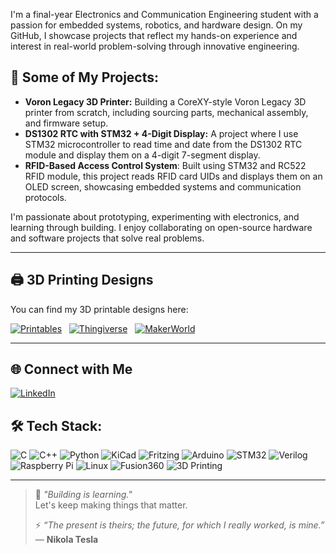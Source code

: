 

I'm a final-year Electronics and Communication Engineering student with a passion for embedded systems, robotics, and hardware design. On my GitHub, I showcase projects that reflect my hands-on experience and interest in real-world problem-solving through innovative engineering.

## 🚀 Some of My Projects:
- **Voron Legacy 3D Printer:** Building a CoreXY-style Voron Legacy 3D printer from scratch, including sourcing parts, mechanical assembly, and firmware setup.
- **DS1302 RTC with STM32 + 4-Digit Display:** A project where I use STM32 microcontroller to read time and date from the DS1302 RTC module and display them on a 4-digit 7-segment display.
- **RFID-Based Access Control System**: Built using STM32 and RC522 RFID module, this project reads RFID card UIDs and displays them on an OLED screen, showcasing embedded systems and communication protocols.
 
I'm passionate about prototyping, experimenting with electronics, and learning through building. I enjoy collaborating on open-source hardware and software projects that solve real problems.

---
## 🖨️ 3D Printing Designs

You can find my 3D printable designs here:

[![Printables](https://img.shields.io/badge/Printables-ffb600?style=flat-square&logo=printables&logoColor=white)](https://www.printables.com/@TRexCreator_2259251)
&nbsp;
[![Thingiverse](https://img.shields.io/badge/Thingiverse-0a65ff?style=flat-square&logo=thingiverse&logoColor=white)](https://www.thingiverse.com/t-rexcreator/designs)
&nbsp;
[![MakerWorld](https://img.shields.io/badge/MakerWorld-00BFFF?style=flat-square&logo=data:image/png;base64,iVBORw0KGgoAAAANSUhEUgAAABAAAAAQCAMAAAAoLQ9TAAAAV1BMVEUAAABtbW3///9gYGCjo6Ozs7PV1dWxsbHIyMiRkZGLi4uhoaGCgoKXl5e4uLh9fX3Hx8c8PDzg4ODv7+/X19e+vr6amprBwcHAwMCRkZFkZGTa2tpLS0vZ+TUnAAAAC3RSTlMAEBAgMCcnNjs9gsClAAAAZUlEQVQY023P2xKDIAxAUQfBTALYgP7/V7uhO0gUl0zPOE9UMYw2VJ5MD8TLB97jFyWgVah07+I11yUagHx9p27LKc1KXu63UGrzC/9vT+KeOhGMwBmn8C7XICzvq7ex9PZUP3+GEU5Hr5znTNVvAAAAAElFTkSuQmCC&logoColor=white)](https://makerworld.com/en/@T_RexCreator)


---

## 🌐 Connect with Me

 [![LinkedIn](https://img.shields.io/badge/LinkedIn-%230077B5.svg?logo=linkedin&logoColor=white)](https://www.linkedin.com/in/hüseyin-karabulut-131863252/)


## 🛠 Tech Stack:

![C](https://img.shields.io/badge/-C-00599C?style=flat&logo=c)
![C++](https://img.shields.io/badge/-C++-00599C?style=flat&logo=c%2B%2B)
![Python](https://img.shields.io/badge/-Python-3776AB?style=flat&logo=python)
![KiCad](https://img.shields.io/badge/-KiCad-314CB5?style=flat&logo=kicad)
![Fritzing](https://img.shields.io/badge/-Fritzing-E74C3C?style=flat&logo=fritzing)
![Arduino](https://img.shields.io/badge/-Arduino-00979D?style=flat&logo=arduino)
![STM32](https://img.shields.io/badge/-STM32-03234B?style=flat)
![Verilog](https://img.shields.io/badge/-Verilog-CC0033?style=flat)
![Raspberry Pi](https://img.shields.io/badge/-Raspberry%20Pi-C51A4A?style=flat&logo=raspberry-pi)
![Linux](https://img.shields.io/badge/-Linux-FCC624?style=flat&logo=linux)
![Fusion360](https://img.shields.io/badge/-Fusion360-FF6C37?style=flat)
![3D Printing](https://img.shields.io/badge/-3D%20Printing-FFDD00?style=flat)

---

> 📌 *"Building is learning."*  
> Let's keep making things that matter.
> 
> ⚡ *“The present is theirs; the future, for which I really worked, is mine.”*  
> — **Nikola Tesla**



